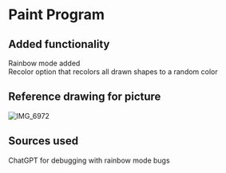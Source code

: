 # Paint Program
## Added functionality
Rainbow mode added </br>
Recolor option that recolors all drawn shapes to a random color

## Reference drawing for picture
![IMG_6972](https://github.com/user-attachments/assets/97453df6-261a-41b6-b76c-ffeaa5165ca0)

## Sources used
ChatGPT for debugging with rainbow mode bugs
